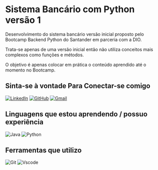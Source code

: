 # Sistema Bancário com Python versão 1
Desenvolvimento do sistema bancário versão inicial proposto pelo Bootcamp Backend Python do Santander em parceria com a DIO.

Trata-se apenas de uma versão inicial então não utiliza conceitos mais complexos como funções e métodos.

O objetivo é apenas colocar em prática o conteúdo aprendido até o momento no Bootcamp.

## Sinta-se à vontade Para Conectar-se comigo

[![LinkedIn](https://img.shields.io/badge/LinkedIn-0077B5?style=for-the-badge&logo=linkedin&logoColor=white)](https://www.linkedin.com/in/kelvin-viana-kv22/)
[![GitHub](https://img.shields.io/badge/GitHub-100000?style=for-the-badge&logo=github&logoColor=white)](https://github.com/kelvinviana)
[![Gmail](https://img.shields.io/badge/Gmail-333333?style=for-the-badge&logo=gmail&logoColor=red)](mailto:engkelvinviana@gmail.com)

## Linguagens que estou aprendendo / possuo experiência
![Java](https://img.shields.io/badge/java-%23ED8B00.svg?style=for-the-badge&logo=openjdk&logoColor=white)
![Python](https://img.shields.io/badge/python-3670A0?style=for-the-badge&logo=python&logoColor=ffdd54)

## Ferramentas que utilizo

![Git](https://img.shields.io/badge/GIT-E44C30?style=for-the-badge&logo=git&logoColor=white)
![Vscode](https://img.shields.io/badge/Vscode-007ACC?style=for-the-badge&logo=visual-studio-code&logoColor=white)